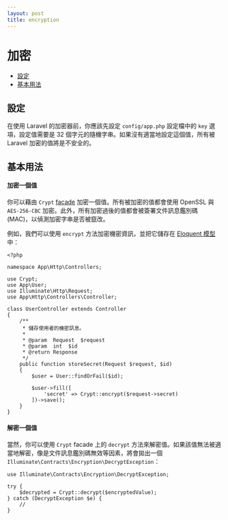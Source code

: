 ```yaml
---
layout: post
title: encryption
---
```

# 加密

- [設定](#configuration)
- [基本用法](#basic-usage)

<a name="configuration"></a>
## 設定

在使用 Laravel 的加密器前，你應該先設定 `config/app.php` 設定檔中的 `key` 選項，設定值需要是 32 個字元的隨機字串。如果沒有適當地設定這個值，所有被 Laravel 加密的值將是不安全的。

<a name="basic-usage"></a>
## 基本用法

#### 加密一個值

你可以藉由 `Crypt` [facade](/laravel_tw/docs/5.2/facades) 加密一個值。所有被加密的值都會使用 OpenSSL 與 `AES-256-CBC` 加密。此外，所有加密過後的值都會被簽署文件訊息鑑別碼 (MAC)，以偵測加密字串是否被竄改。

例如，我們可以使用 `encrypt` 方法加密機密資訊，並把它儲存在 [Eloquent 模型](/laravel_tw/docs/5.2/eloquent)中：

    <?php

    namespace App\Http\Controllers;

    use Crypt;
    use App\User;
    use Illuminate\Http\Request;
    use App\Http\Controllers\Controller;

    class UserController extends Controller
    {
        /**
         * 儲存使用者的機密訊息。
         *
         * @param  Request  $request
         * @param  int  $id
         * @return Response
         */
        public function storeSecret(Request $request, $id)
        {
            $user = User::findOrFail($id);

            $user->fill([
                'secret' => Crypt::encrypt($request->secret)
            ])->save();
        }
    }

#### 解密一個值

當然，你可以使用 `Crypt` facade 上的 `decrypt` 方法來解密值。如果該值無法被適當地解密，像是文件訊息鑑別碼無效等因素，將會拋出一個 `Illuminate\Contracts\Encryption\DecryptException`：

    use Illuminate\Contracts\Encryption\DecryptException;

    try {
        $decrypted = Crypt::decrypt($encryptedValue);
    } catch (DecryptException $e) {
        //
    }
